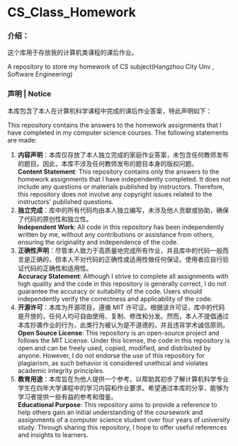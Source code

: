 # CS_Class_Homework

### 介绍：

这个库用于存放我的计算机类课程的课后作业。

A repository to store my homework of CS subject(Hangzhou City Unv , Software Engineering)



### 声明 | Notice

本库包含了本人在计算机科学课程中完成的课后作业答案，特此声明如下：  

This repository contains the answers to the homework assignments that I have completed in my computer science courses. The following statements are made:  

1. **内容声明**：本库仅存放了本人独立完成的家庭作业答案，未包含任何教师发布的题目。因此，本库不涉及任何教师发布的题目本身的版权问题。  
**Content Statement**: This repository contains only the answers to the homework assignments that I have independently completed. It does not include any questions or materials published by instructors. Therefore, this repository does not involve any copyright issues related to the instructors' published questions.  
2. **独立完成**：库中的所有代码均由本人独立编写，未涉及他人贡献或协助，确保了代码的原创性和独立性。  
**Independent Work**: All code in this repository has been independently written by me, without any contributions or assistance from others, ensuring the originality and independence of the code.  
3. **正确性声明**：尽管本人致力于高质量地完成所有作业，并且库中的代码一般而言是正确的，但本人不对代码的正确性或适用性做任何保证。使用者应自行验证代码的正确性和适用性。  
**Accuracy Statement**: Although I strive to complete all assignments with high quality and the code in this repository is generally correct, I do not guarantee the accuracy or suitability of the code. Users should independently verify the correctness and applicability of the code.  
4. **开源许可**：本库为开源项目，遵循 MIT 许可证。根据该许可证，库中的代码是开放的，任何人均可自由使用、复制、修改和分发。然而，本人不提倡通过本库抄袭作业的行为，此类行为被认为是不道德的，并且违背学术诚信原则。  
**Open Source License**: This repository is an open-source project and follows the MIT License. Under this license, the code in this repository is open and can be freely used, copied, modified, and distributed by anyone. However, I do not endorse the use of this repository for plagiarism, as such behavior is considered unethical and violates academic integrity principles.  
5. **教育用途**：本库旨在为他人提供一个参考，以帮助其初步了解计算机科学专业学生在四年大学课程中的学习内容和作业要求。希望通过本库的分享，能够为学习者提供一些有益的参考和借鉴。  
 **Educational Purpose**: This repository aims to provide a reference to help others gain an initial understanding of the coursework and assignments of a computer science student over four years of university study. Through sharing this repository, I hope to offer useful references and insights to learners.  